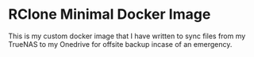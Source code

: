 # RClone Minimal Docker Image

This is my custom docker image that I have written to sync files from my TrueNAS to my Onedrive for offsite backup incase of an emergency.
